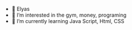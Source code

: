 - 👋 Elyas
- 👀 I’m interested in the gym, money, programing 
- 🌱 I’m currently learning Java Script, Html, CSS

<!---
swolemanelyas/swolemanelyas is a ✨ special ✨ repository because its `README.md` (this file) appears on your GitHub profile.
You can click the Preview link to take a look at your changes.
--->

